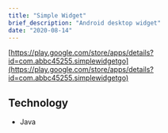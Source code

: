 ```yaml
---
title: "Simple Widget"
brief_description: "Android desktop widget"
date: "2020-08-14"
---
```



[https://play.google.com/store/apps/details?id=com.abbc45255.simplewidgetgo](https://play.google.com/store/apps/details?id=com.abbc45255.simplewidgetgo)

## Technology

* Java